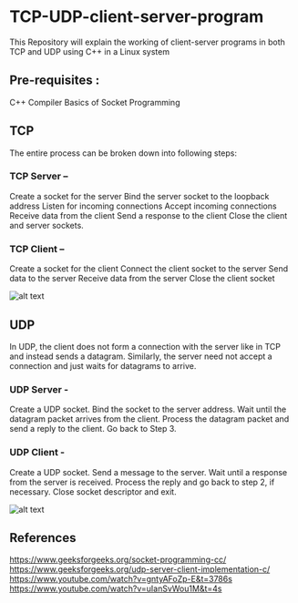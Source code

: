 # TCP-UDP-client-server-program
This Repository will explain the working of client-server programs in both TCP and UDP using C++ in a Linux system

## Pre-requisites : 
C++ Compiler
Basics of Socket Programming

## TCP
The entire process can be broken down into following steps:

### TCP Server – 
Create a socket for the server
Bind the server socket to the loopback address
Listen for incoming connections
Accept incoming connections
Receive data from the client
Send a response to the client
Close the client and server sockets.

### TCP Client – 
Create a socket for the client
Connect the client socket to the server
Send data to the server
Receive data from the server
Close the client socket

![alt text](https://media.geeksforgeeks.org/wp-content/uploads/Socket_server-1.png)


## UDP

In UDP, the client does not form a connection with the server like in TCP and instead sends a datagram. Similarly, the server need not accept a connection and just waits for datagrams to arrive. 

### UDP Server -
Create a UDP socket.
Bind the socket to the server address.
Wait until the datagram packet arrives from the client.
Process the datagram packet and send a reply to the client.
Go back to Step 3.

### UDP Client - 
Create a UDP socket.
Send a message to the server.
Wait until a response from the server is received.
Process the reply and go back to step 2, if necessary.
Close socket descriptor and exit.

![alt text](https://media.geeksforgeeks.org/wp-content/cdn-uploads/20220504170707/server-and-client.jpg)



## References 
https://www.geeksforgeeks.org/socket-programming-cc/
https://www.geeksforgeeks.org/udp-server-client-implementation-c/
https://www.youtube.com/watch?v=gntyAFoZp-E&t=3786s
https://www.youtube.com/watch?v=uIanSvWou1M&t=4s





